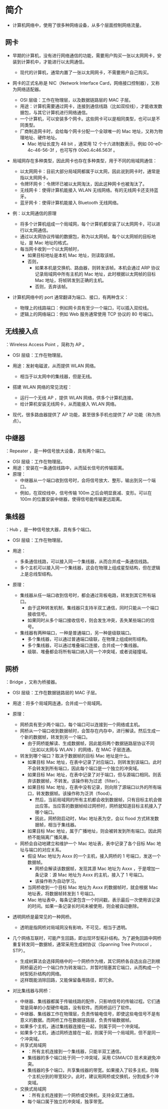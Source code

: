 # 简介

- 计算机网络中，使用了很多种网络设备，从多个层面控制网络流量。

## 网卡

- 早期的计算机，没有进行网络通信的功能，需要用户购买一张以太网网卡，安装到计算机中，才能进行以太网通信。
  - 现代的计算机，通常内置了一张以太网网卡，不需要用户自己购买。

- 网卡的正式名称是 NIC（Network Interface Card，网络接口控制器），又称为网络适配器。
  - OSI 层级：工作在物理层，以及数据链路层的 MAC 子层。
  - 用途：计算机需要通过网卡，连接到通信线路（比如双绞线），才能收发数据包，与其它计算机进行网络通信。
  - 一个计算机，可以安装多个网卡。这些网卡可以是相同类型，也可以是不同类型。
  - 厂商制造网卡时，会给每个网卡分配一个全球唯一的 Mac 地址，又称为物理地址、硬件地址。
    - Mac 地址长度为 48 bit ，通常用 12 个十六进制数表示。例如 00-e0-4c-46-56-3f ，也可写作 00e0.4c46.563f 。

- 局域网存在多种类型，因此网卡也存在多种类型，用于不同的局域网通信：
  - 以太网网卡：目前大部分局域网都属于以太网，因此说到网卡时，通常是指以太网网卡。
  - 令牌环网卡：令牌环已被以太网淘汰，因此这种网卡也被淘汰了。
  - 无线网卡：使得计算机能接入 WLAN 无线网络。有的无线网卡还支持蓝牙。
  - 蓝牙网卡：使得计算机能接入 Bluetooth 无线网络。

- 例：以太网通信的原理
  - 将多个计算机组成一个局域网，每个计算机都安装了以太网网卡，可以进行以太网通信。
  - 通过以太网协议传输的数据包，称为以太网帧。每个以太网帧的目标地址，是 Mac 地址的格式。
  - 每当网卡收到一个以太网帧时，
    - 如果目标地址是本机 Mac 地址，则读取该帧。
    - 否则，
      - 如果本机是交换机、路由器，则转发该帧。本机会通过 ARP 协议记录局域网中所有主机的 Mac 地址，此时根据以太网帧的目标 Mac 地址，将帧转发到正确的主机。
      - 否则，丢弃该帧。

- 计算机网络中的 port 通常翻译为端口、接口，有两种含义：
  - 物理上的线路端口：例如网卡具有至少一个端口，可以插入双绞线。
  - 逻辑上的网络端口：例如 Web 服务通常使用 TCP 协议的 80 号端口。

## 无线接入点

：Wireless Access Point ，简称为 AP 。
- OSI 层级：工作在物理层。
- 用途：发射电磁波，从而提供 WLAN 网络。
  - 相当于以太网中的集线器，但是无线。

- 搭建 WLAN 网络的常见流程：
  - 运行一个无线 AP ，提供 WLAN 网络，供多个计算机连接。
  - 给计算机安装无线网卡，从而能接入 WLAN 网络。

- 现代，很多路由器提供了 AP 功能，甚至很多手机也提供了 AP 功能（称为热点）。

## 中继器

：Repeater ，是一种信号放大设备，具有两个端口。
- OSI 层级：工作在物理层。
- 用途：安装在一条通信线路中，从而延长信号的传输距离。
- 原理：
  - 中继器从一个端口收到信号时，会将信号放大、整形，输出到另一个端口。
  - 例如，在双绞线中，信号传输 100m 之后会明显衰减、变形。可以在 100m 的位置安装中继器，使得信号能传输更远距离。

## 集线器

：Hub ，是一种信号放大器，具有多个端口。
- OSI 层级：工作在物理层。
- 用途：
  - 多条通信线路，可以接入同一个集线器，从而合并成一条通信线路。
  - 多个主机可以接入同一个集线器，这会在物理上组成星型结构，但在逻辑上是总线型结构。

- 原理：
  - 集线器从任一端口收到信号时，都会通过背板电路，转发到其它所有端口。
    - 由于这种转发机制，集线器只支持半双工通信，同时只能从一个端口接收信号。
    - 如果同时从多个端口接收信号，则会发生冲突，丢失某些端口的信号。
  - 集线器有两种端口，一种是普通端口，另一种是级联端口。
    - 多个集线器，可以通过普通端口级联，在物理上组成树形结构。
    - 多个集线器，可以通过堆叠端口连接，合并成一个集线器。
    - 级联、堆叠都会将所有端口纳入同一个冲突域，或者说碰撞域。

## 网桥

：Bridge ，又称为桥接器。
- OSI 层级：工作在数据链路层的 MAC 子层。
- 用途：将多个局域网连通，合并成一个局域网。
- 原理：
  - 网桥具有至少两个端口，每个端口可以连接到一个网络或主机。
  - 网桥从一个端口收到数据帧时，会暂存在内存中，进行解读。然后生成一个新的数据帧，转发到另一个端口。
    - 由于网桥能解读、生成数据帧，因此能将两个数据链路层协议不同（比如以太网与 WLAN ）的网络，在 MAC 子层连通。
  - 转发到哪个端口？取决于数据帧的目标 Mac 地址是什么。
    - 如果目标 Mac 地址，在表中记录了对应端口，则转发到该端口。此时不会转发到所有端口，因此每个端口是一个独立的冲突域。
    - 如果目标 Mac 地址，在表中记录了对于端口，但与源端口相同。则丢弃该数据帧，不转发。该操作称为过滤（filter）。
    - 如果目标 Mac 地址，在表中没有记录，则向除了源端口以外的所有端口，转发数据帧。该操作称为泛洪（flood）。
      - 然后，当前局域网的所有主机都会收到数据帧，只有目标主机会做出应答。当应答的数据帧经过网桥时，网桥就知道目标主机接入了哪个端口。
      - 因此，网桥刚启动时，Mac 地址表为空，会以 flood 方式转发数据帧，相当于集线器。
    - 如果目标 Mac 地址，属于广播地址，则会被转发到所有端口。因此网桥不能隔离广播风暴。
  - 网桥会自动地建立和维护一个 Mac 地址表，表中记录了各个目标 Mac 地址与端口的对应关系。
    - 假设 Mac 地址为 Axxx 的一个主机，接入网桥的 1 号端口，发送一个数据帧。
      - 网桥会解读该数据帧，发现其源 Mac 地址为 Axxx ，于是增加一条记录：源 Mac 地址为 Axxx 的主机，接入了 1 号端口。
      - 该操作称为自动学习。
    - 当网桥收到一个目标 Mac 地址为 Axxx 的数据帧时，就会根据 Mac 地址表，将数据帧转发到 1 号端口。
    - Mac 地址表中，每条记录包含一个时间戳，表示最后一次使用该记录的时间。如果一条记录长时间未被使用，则会被自动删除。

- 透明网桥是最常见的一种网桥。
  - 透明是指网桥对局域网没有影响，不可见，相当于透明。

- 几个网络互联时，可能产生回路，即出现环型拓扑结构。为了避免回路中网桥重复转发同一数据帧，通常采用生成树协议（Spanning Tree Protocol ，STP）。
  - 生成树算法会选择网络中的一个网桥作为根，其它网桥各自选出自己到根网桥最近的一个端口作为转发端口，并暂时阻塞其它端口，从而构成一个树型拓扑结构的网络。
  - 这样既能消除回路，又能保留备用路径，即冗余。

- 对比集线器与网桥：
  - 中继器、集线器都属于传输线路的配件，只影响信号的传输过程。它们通常是简单的小型硬件电路，没有软件。而网桥运行了软件。
  - 中继器、集线器工作在物理层，负责传输电信号，即使这些电信号不是有意义的数据。而网桥工作在数据链路层，负责传输数据帧。
  - 如果多个主机，通过集线器连接在一起，则属于同一个冲突域。
  - 如果多个主机，通过网桥连接在一起，则属于同一个局域网，但不是同一个冲突域。
  - 共享式局域网
    - ：所有主机连接到一个集线器，只能半双工通信。
    - 集线器的多个端口处于同一个冲突域，采用 CSMA/CD 技术来避免冲突。
    - 集线器的多个端口，共享集线器的带宽。如果接入了较多主机，则每个主机分到的带宽较少。此时，建议用网桥或交换机，分割成多个冲突域。
  - 交换式局域网
    - ：所有主机连接到一个网桥或交换机，支持全双工通信。
    - 每个端口属于独立的冲突域，独享带宽。
